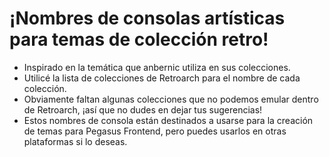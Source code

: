 # ¡Nombres de consolas artísticas para temas de colección retro!

- Inspirado en la temática que anbernic utiliza en sus colecciones.
- Utilicé la lista de colecciones de Retroarch para el nombre de cada colección.
- Obviamente faltan algunas colecciones que no podemos emular dentro de Retroarch, ¡así que no dudes en dejar tus sugerencias!
- Estos nombres de consola están destinados a usarse para la creación de temas para Pegasus Frontend, pero puedes usarlos en otras plataformas si lo deseas.
